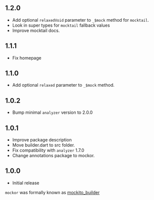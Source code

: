## 1.2.0

- Add optional `relaxedVoid` parameter to `_$mock` method for `mocktail`. 
- Look in super types for `mocktail` fallback values 
- Improve mocktail docs.

## 1.1.1

- Fix homepage

## 1.1.0

- Add optional `relaxed` parameter to `_$mock` method.

## 1.0.2

- Bump minimal `analyzer` version to 2.0.0

## 1.0.1

- Improve package description
- Move builder.dart to src folder.
- Fix compatibility with `analyzer` 1.7.0
- Change annotations package to mockor.

## 1.0.0

- Initial release
 
`mockor` was formally known as [mockito_builder](https://pub.dev/packages/mockito_builder)